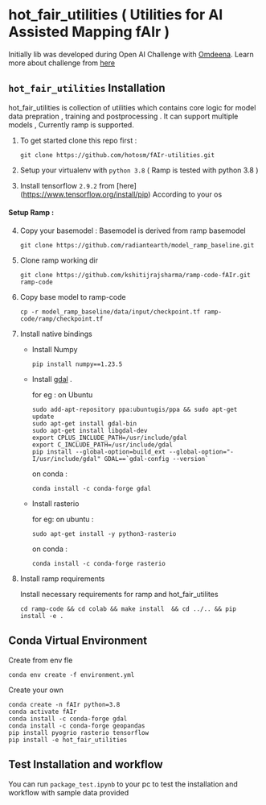 # hot_fair_utilities ( Utilities for AI Assisted Mapping fAIr )
Initially lib was developed during Open AI Challenge with [Omdeena](https://omdena.com/). Learn more about challenge from [here](https://www.hotosm.org/tech-blog/hot-tech-talk-open-ai-challenge/)  

## `hot_fair_utilities` Installation

hot_fair_utilities is collection of utilities which contains core logic for model data prepration , training and postprocessing . It can support multiple models , Currently ramp is supported. 

1. To get started clone this repo first : 
    ```
    git clone https://github.com/hotosm/fAIr-utilities.git
    ```
2. Setup your virtualenv with ```python 3.8``` ( Ramp is tested with python 3.8 )

3. Install tensorflow ```2.9.2``` from [here] (https://www.tensorflow.org/install/pip) According to your os

#### Setup Ramp : 

4. Copy your basemodel : Basemodel is derived from ramp basemodel 
    ```
    git clone https://github.com/radiantearth/model_ramp_baseline.git
    ```

5. Clone ramp working dir 

    ```
    git clone https://github.com/kshitijrajsharma/ramp-code-fAIr.git ramp-code
    ```

6. Copy base model to ramp-code 
    ```
    cp -r model_ramp_baseline/data/input/checkpoint.tf ramp-code/ramp/checkpoint.tf
    ```

7. Install native bindings 
    - Install Numpy 
        ```
        pip install numpy==1.23.5
        ```
    - Install [gdal](https://gdal.org/index.html) .

        for eg : on Ubuntu 
        ```
        sudo add-apt-repository ppa:ubuntugis/ppa && sudo apt-get update
        sudo apt-get install gdal-bin
        sudo apt-get install libgdal-dev
        export CPLUS_INCLUDE_PATH=/usr/include/gdal
        export C_INCLUDE_PATH=/usr/include/gdal
        pip install --global-option=build_ext --global-option="-I/usr/include/gdal" GDAL==`gdal-config --version`        
        ```
        on conda : 
        ```
        conda install -c conda-forge gdal
        ```
    - Install rasterio 

        for eg: on ubuntu : 
        ```
        sudo apt-get install -y python3-rasterio
        ```
        on conda : 
        ```
        conda install -c conda-forge rasterio
        ```

8. Install ramp requirements 

    Install necessary requirements for ramp  and hot_fair_utilites
         
    ```
    cd ramp-code && cd colab && make install  && cd ../.. && pip install -e .
    ```



## Conda Virtual Environment
Create from env fle 

```
conda env create -f environment.yml
```
Create your own

```
conda create -n fAIr python=3.8
conda activate fAIr
conda install -c conda-forge gdal
conda install -c conda-forge geopandas
pip install pyogrio rasterio tensorflow
pip install -e hot_fair_utilities
```

## Test Installation and workflow 

You can run ```package_test.ipynb``` to your pc to test the installation and workflow with sample data provided 
